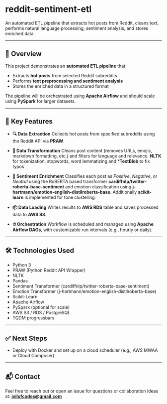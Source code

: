 # reddit-sentiment-etl

An automated ETL pipeline that extracts hot posts from Reddit, cleans text, performs natural language processing, sentiment analysis, and stores enriched data.

---

## 🧠 Overview

This project demonstrates an **automated ETL pipeline** that:

- Extracts **hot posts** from selected Reddit subreddits
- Performs **text preprocessing and sentiment analysis**
- Stores the enriched data in a structured format

The pipeline will be orchestrated using **Apache Airflow** and should scale using **PySpark** for larger datasets.

---

## 🚀 Key Features

- **🔍 Data Extraction**
  Collects hot posts from specified subreddits using the Reddit API via **PRAW**.

- **🧹 Data Transformation**
  Cleans post content (removes URLs, emojis, markdown formatting, etc.) and filters for language and relevance. **NLTK** for tokenization, stopwords, word lemmatizing and ***TextBlob** to fix typos

- **🧠 Sentiment Enrichment**
  Classifies each post as *Positive*, *Negative*, or *Neutral* using the RoBERTA based transformer **cardiffnlp/twitter-roberta-base-sentiment** and emotion classification using  **j-hartmann/emotion-english-distilroberta-base**. Additionally **scikit-learn** is implemented for tone clustering.

- **📦 Data Loading**
  Writes results to **AWS RDS** table and saves processed data to **AWS S3**.

- **⏱ Orchestration**
  Workflow is scheduled and managed using **Apache Airflow DAGs**, with customizable run intervals (e.g., hourly or daily).

---

## 🛠 Technologies Used

- Python 3
- PRAW (Python Reddit API Wrapper)
- NLTK
- Pandas
- Sentiment Transformer (cardiffnlp/twitter-roberta-base-sentiment)
- Emotion Transformer (j-hartmann/emotion-english-distilroberta-base)
- Scikit-Learn
- Apache Airflow
- PySpark (optional for scale)
- AWS S3 / RDS / PostgreSQL
- TQDM progressbars

---

## ✅ Next Steps

- Deploy with Docker and set up on a cloud scheduler (e.g., AWS MWAA or Cloud Composer)

---

## 📬 Contact

Feel free to reach out or open an issue for questions or collaboration ideas at: **jollofcodes@gmail.com**
